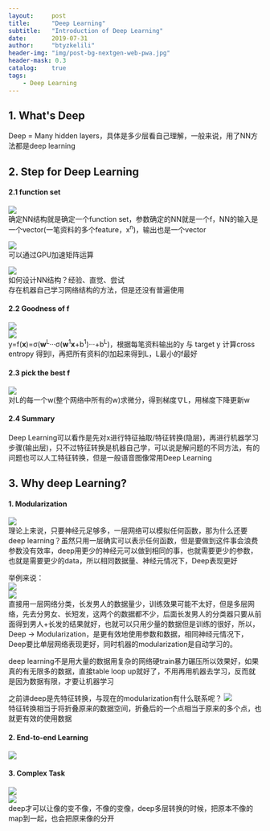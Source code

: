 ```yaml
---
layout:     post
title:      "Deep Learning"
subtitle:   "Introduction of Deep Learning"
date:       2019-07-31
author:     "btyzkelili"
header-img: "img/post-bg-nextgen-web-pwa.jpg"
header-mask: 0.3
catalog:    true
tags:
    - Deep Learning
---  
```

## 1. What's Deep
Deep = Many hidden layers，具体是多少层看自己理解，一般来说，用了NN方法都是deep learning

## 2. Step for Deep Learning
#### 2.1 function set
![](/img/lhy_ml/d-1.png)  
确定NN结构就是确定一个function set，参数确定的NN就是一个f，NN的输入是一个vector(一笔资料的多个feature，x<sup>n</sup>)，输出也是一个vector

![](/img/lhy_ml/d-2.png)  
可以通过GPU加速矩阵运算

![](/img/lhy_ml/d-3.png)  
如何设计NN结构？经验、直觉、尝试  
存在机器自己学习网络结构的方法，但是还没有普遍使用  

#### 2.2 Goodness of f
![](/img/lhy_ml/d-4.png)  
![](/img/lhy_ml/d-5.png)  
y=f(**x**)=σ(**w**<sup>L</sup>···σ(**w**<sup>1</sup>**x**+b<sup>1</sup>)···+b<sup>L</sup>)，根据每笔资料输出的y 与 target y 计算cross entropy 得到l，再把所有资料的l加起来得到L，L最小的f最好

#### 2.3 pick the best f
![](/img/lhy_ml/d-6.png)  
对L的每一个w(整个网络中所有的w)求微分，得到梯度∇L，用梯度下降更新w

#### 2.4 Summary
Deep Learning可以看作是先对x进行特征抽取/特征转换(隐层)，再进行机器学习步骤(输出层)，只不过特征转换是机器自己学，可以说是解问题的不同方法，有的问题也可以人工特征转换，但是一般语音图像常用Deep Learning

## 3. Why deep Learning?
#### 1. Modularization
![](/img/lhy_ml/why-0.png)  
理论上来说，只要神经元足够多，一层网络可以模拟任何函数，那为什么还要deep learning？虽然只用一层确实可以表示任何函数，但是要做到这件事会浪费参数没有效率，deep用更少的神经元可以做到相同的事，也就需要更少的参数，也就是需要更少的data，所以相同数据量、神经元情况下，Deep表现更好  

举例来说：  
![](/img/lhy_ml/why-1.png)  
![](/img/lhy_ml/why-2.png)  
直接用一层网络分类，长发男人的数据量少，训练效果可能不太好，但是多层网络，先去分男女、长短发，这两个的数据都不少，后面长发男人的分类器只要从前面得到男人+长发的结果就好，也就可以只用少量的数据但是训练的很好，所以，Deep -> Modularization，是更有效地使用参数和数据，相同神经元情况下，Deep要比单层网络表现更好，同时机器的modularization是自动学习的。

deep learning不是用大量的数据用复杂的网络硬train暴力碾压所以效果好，如果真的有无限多的数据，直接table loop up就好了，不用再用机器去学习，反而就是因为数据有限，才要让机器学习  

之前讲deep是先特征转换，与现在的modularization有什么联系呢？
![](/img/lhy_ml/why-3.png)  
特征转换相当于将折叠原来的数据空间，折叠后的一个点相当于原来的多个点，也就更有效的使用数据

#### 2. End-to-end Learning
![](/img/lhy_ml/why-4.png)  

#### 3. Complex Task
![](/img/lhy_ml/why-5.png)  
![](/img/lhy_ml/why-6.png)  
deep才可以让像的变不像，不像的变像，deep多层转换的时候，把原本不像的map到一起，也会把原来像的分开

